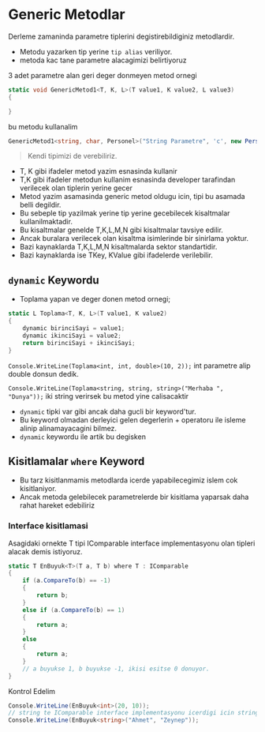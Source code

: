 # Generic Metodlar

Derleme zamaninda parametre tiplerini degistirebildiginiz metodlardir.

- Metodu yazarken tip yerine `tip alias` veriliyor.
- metoda kac tane parametre alacagimizi belirtiyoruz

3 adet parametre alan geri deger donmeyen metod ornegi

```C#
static void GenericMetod1<T, K, L>(T value1, K value2, L value3)
{

}
```

bu metodu kullanalim

```C#
GenericMetod1<string, char, Personel>("String Parametre", 'c', new Personel());
```

> Kendi tipimizi de verebiliriz.

- T, K gibi ifadeler metod yazim esnasinda kullanir
- T,K gibi ifadeler metodun kullanim esnasinda developer tarafindan verilecek olan tiplerin yerine gecer
- Metod yazim asamasinda generic metod oldugu icin, tipi bu asamada belli degildir.
- Bu sebeple tip yazilmak yerine tip yerine gecebilecek kisaltmalar kullanilmaktadir.
- Bu kisaltmalar genelde T,K,L,M,N gibi kisaltmalar tavsiye edilir.
- Ancak buralara verilecek olan kisaltma isimlerinde bir sinirlama yoktur.
- Bazi kaynaklarda T,K,L,M,N kisaltmalarda sektor standartidir.
- Bazi kaynaklarda ise TKey, KValue gibi ifadelerde verilebilir.

## `dynamic` Keywordu

- Toplama yapan ve deger donen metod ornegi;

```C#
static L Toplama<T, K, L>(T value1, K value2)
{
    dynamic birinciSayi = value1;
    dynamic ikinciSayi = value2;
    return birinciSayi + ikinciSayi;
}
```

`Console.WriteLine(Toplama<int, int, double>(10, 2));`
 int parametre alip double donsun dedik.

`Console.WriteLine(Toplama<string, string, string>("Merhaba ", "Dunya"));`
 iki string verirsek bu metod yine calisacaktir

- `dynamic` tipki var gibi ancak daha gucli bir keyword'tur.
- Bu keyword olmadan derleyici gelen degerlerin + operatoru ile isleme alinip alinamayacagini bilmez.
- `dynamic` keywordu ile artik bu degisken

## Kisitlamalar `where` Keyword

- Bu tarz kisitlanmamis metodlarda icerde yapabilecegimiz islem cok kisitlaniyor.
- Ancak metoda gelebilecek parametrelerde bir kisitlama yaparsak daha rahat hareket edebiliriz

### Interface kisitlamasi

Asagidaki ornekte T tipi IComparable interface implementasyonu olan tipleri alacak demis istiyoruz.

```C#
static T EnBuyuk<T>(T a, T b) where T : IComparable
{
    if (a.CompareTo(b) == -1)
    {
        return b;
    }
    else if (a.CompareTo(b) == 1)
    {
        return a;
    }
    else
    {
        return a;
    }
    // a buyukse 1, b buyukse -1, ikisi esitse 0 donuyor.
}
```

Kontrol Edelim

```C#
Console.WriteLine(EnBuyuk<int>(20, 10));
// string te IComparable interface implementasyonu icerdigi icin string ile de calistirabiliriz
Console.WriteLine(EnBuyuk<string>("Ahmet", "Zeynep"));
```
